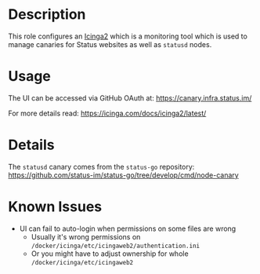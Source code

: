 # Description

This role configures an [Icinga2](https://icinga.com/products/icinga-2/) which is a monitoring tool which is used to manage canaries for Status websites as well as `statusd` nodes.

# Usage

The UI can be accessed via GitHub OAuth at:
https://canary.infra.status.im/

For more details read:
https://icinga.com/docs/icinga2/latest/

# Details

The `statusd` canary comes from the `status-go` repository:
https://github.com/status-im/status-go/tree/develop/cmd/node-canary

# Known Issues

* UI can fail to auto-login when permissions on some files are wrong
  - Usually it's wrong permissions on `/docker/icinga/etc/icingaweb2/authentication.ini`
  - Or you might have to adjust ownership for whole `/docker/icinga/etc/icingaweb2`
